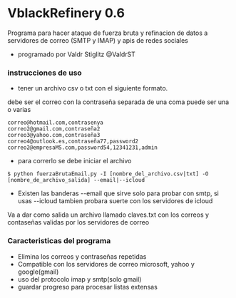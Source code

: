 # VblackRefinery 0.6
Programa para hacer ataque de fuerza bruta y refinacion de datos a servidores de correo (SMTP y IMAP) y apis de redes sociales
- programado por Valdr Stiglitz @ValdrST

### instrucciones de uso

- tener un archivo csv o txt con el siguiente formato.

debe ser el correo con la contraseña separada de una coma puede ser una o varias
 
 ```
 correo@hotmail.com,contrasenya
 correo2@gmail.com,contraseña2
 correo3@yahoo.com,contraseña3
 correo4@outlook.es,contraseña77,password2
 correo2@empresaMS.com,password54,12341231,admin
 ```
 
 - para correrlo se debe iniciar el archivo 
 
 `$ python fuerzaBrutaEmail.py -I [nombre_del_archivo.csv|txt] -O [nombre_de_archivo_salida] --email|--icloud` 
 - Existen las banderas --email que sirve solo para probar con smtp, si usas --icloud tambien probara suerte con los servidores de icloud
 
Va a dar como salida un archivo llamado claves.txt con los correos y contaseñas validas por los servidores de correo

### Caracteristicas del programa

- Elimina los correos y contraseñas repetidas
- Compatible con los servidores de correo microsoft, yahoo y google(gmail)
- uso del protocolo imap y smtp(solo gmail)
- guardar progreso para procesar listas extensas
